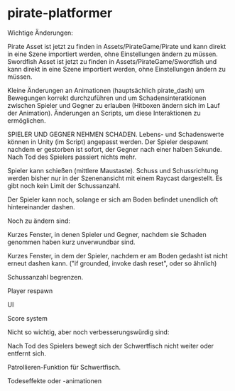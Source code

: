 # pirate-platformer

Wichtige Änderungen:


  Pirate Asset ist jetzt zu finden in Assets/PirateGame/Pirate und kann direkt in eine Szene importiert werden, ohne Einstellungen ändern zu müssen.
  Swordfish Asset ist jetzt zu finden in Assets/PirateGame/Swordfish und kann direkt in eine Szene importiert werden, ohne Einstellungen ändern zu müssen.

  Kleine Änderungen an Animationen (hauptsächlich pirate_dash) um Bewegungen korrekt durchzuführen
  und um Schadensinteratkionen zwischen Spieler und Gegner zu erlauben (Hitboxen ändern sich im Lauf der Animation).
  Änderungen an Scripts, um diese Interaktionen zu ermöglichen.

  SPIELER UND GEGNER NEHMEN SCHADEN. Lebens- und Schadenswerte können in Unity (im Script) angepasst werden.
  Der Spieler despawnt nachdem er gestorben ist sofort, der Gegner nach einer halben Sekunde.
  Nach Tod des Spielers passiert nichts mehr.

  Spieler kann schießen (mittlere Maustaste). Schuss und Schussrichtung werden bisher nur in der Szenenansicht mit einem Raycast dargestellt.
  Es gibt noch kein Limit der Schussanzahl.

  Der Spieler kann noch, solange er sich am Boden befindet unendlich oft hintereinander dashen.



Noch zu ändern sind:


  Kurzes Fenster, in denen Spieler und Gegner, nachdem sie Schaden genommen haben kurz unverwundbar sind.

  Kurzes Fenster, in dem der Spieler, nachdem er am Boden gedasht ist nicht erneut dashen kann. ("if grounded, invoke dash reset", oder so ähnlich)

  Schussanzahl begrenzen.

  Player respawn

  UI

  Score system



Nicht so wichtig, aber noch verbesserungswürdig sind:

  Nach Tod des Spielers bewegt sich der Schwertfisch nicht weiter oder entfernt sich.

  Patrollieren-Funktion für Schwertfisch.

  Todeseffekte oder -animationen
